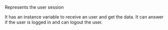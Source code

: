 Represents the user session

It has an instance variable to receive an user and get the data.
It can answer if the user is logged in and can logout the user.